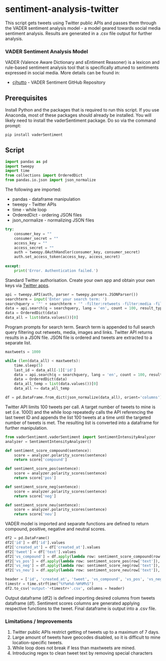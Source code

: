 # sentiment-analysis-twitter
This script gets tweets using Twitter public APIs and passes them through the VADER sentiment analysis model - a model geared towards social media sentiment analysis. Results are generated in a .csv file output for further analysis.  

### VADER Sentiment Analysis Model

VADER (Valence Aware Dictionary and sEntiment Reasoner) is a lexicon and rule-based sentiment analysis tool that is specifically attuned to sentiments expressed in social media. More details can be found in:

* [cjhutto](https://github.com/cjhutto/vaderSentiment) - VADER Sentiment GitHub Repository

## Prerequisites

Install Python and the packages that is required to run this script. If you use Anaconda, most of these packages should already be installed. You will likely need to install the vaderSentiment package. Do so via the command prompt: 

```python
pip install vaderSentiment
```

## Script

```python
import pandas as pd
import tweepy
import time
from collections import OrderedDict
from pandas.io.json import json_normalize
```
The following are imported:  
* pandas - dataframe manipulation
* tweepy - Twitter APIs
* time - while loop
* OrderedDict - ordering JSON files
* json_normalize - normalizing JSON files
```python
try:
    consumer_key = ""
    consumer_secret = ""
    access_key = ""
    access_secret = ""
    auth = tweepy.OAuthHandler(consumer_key, consumer_secret)
    auth.set_access_token(access_key, access_secret)
    
except:
    print('Error. Authentication failed.')
```
Standard Twitter authorisation. Create your own app and obtain your own keys via [Twitter apps](https://developer.twitter.com/en/apps).
```python
api = tweepy.API(auth, parser = tweepy.parsers.JSONParser())
searchterm = input('Enter your search term: ')
searchquery = '"' + searchterm + '" -filter:retweets -filter:media -filter:images -filter:links'
data = api.search(q = searchquery, lang = 'en', count = 100, result_type = 'mixed')
data = OrderedDict(data)
data_all = list(data.values())[0]
```
Program prompts for search term. Search term is appended to full search query filtering out retweets, media, images and links. 
Twitter API returns results in a JSON file. JSON file is ordered and tweets are extracted to a separate list. 
```python
maxtweets = 1000

while (len(data_all) < maxtweets):
    time.sleep(5)
    last_id = data_all[-1]['id']
    data = api.search(q = searchquery, lang = 'en', count = 100, result_type = 'mixed', max_id = last_id)
    data = OrderedDict(data)
    data_all_temp = list(data.values())[0]
    data_all += data_all_temp

df = pd.DataFrame.from_dict(json_normalize(data_all), orient='columns')
```
Twitter API limits 100 tweets per call. A target number of tweets to mine is set (i.e. 1000) and the while loop repeatedly calls the API referencing the last tweet ID and appends the list 100 tweets at a time until the targeted number of tweets is met. The resulting list is converted into a dataframe for further manipulation. 
```python
from vaderSentiment.vaderSentiment import SentimentIntensityAnalyzer
analyzer = SentimentIntensityAnalyzer()

def sentiment_score_compound(sentence):
    score = analyzer.polarity_scores(sentence)
    return score['compound']

def sentiment_score_pos(sentence):
    score = analyzer.polarity_scores(sentence)
    return score['pos']

def sentiment_score_neg(sentence):
    score = analyzer.polarity_scores(sentence)
    return score['neg']

def sentiment_score_neu(sentence):
    score = analyzer.polarity_scores(sentence)
    return score['neu']
```
VADER model is imported and separate functions are defined to return compound, positive, negative and neutral scores. 
```python
df2 = pd.DataFrame()
df2['id'] = df['id'].values
df2['created_at'] = df['created_at'].values
df2['tweet'] = df['text'].values
df2['vs_compound'] = df.apply(lambda row: sentiment_score_compound(row['text']), axis=1)
df2['vs_pos'] = df.apply(lambda row: sentiment_score_pos(row['text']), axis=1)
df2['vs_neg'] = df.apply(lambda row: sentiment_score_neg(row['text']), axis=1)
df2['vs_neu'] = df.apply(lambda row: sentiment_score_neu(row['text']), axis=1)

header = ['id', 'created_at', 'tweet', 'vs_compound', 'vs_pos', 'vs_neg', 'vs_neu']
timestr = time.strftime("%Y%m%d-%H%M%S")
df2.to_csv('output-'+timestr+'.csv', columns = header)
```
Output dataframe (df2) is defined importing desired columns from tweets dataframe (df). Sentiment scores columns are generated applying respective functions to the tweet. Final dataframe is output into a .csv file. 

### Limitations / Improvements
1. Twitter public APIs restrict getting of tweets up to a maximum of 7 days. 
2. Large amount of tweets have geocodes disabled, so it is difficult to mine location-specific tweets. 
3. While loop does not break if less than maxtweets are mined. 
4. Introducing regex to clean tweet text by removing special characters
